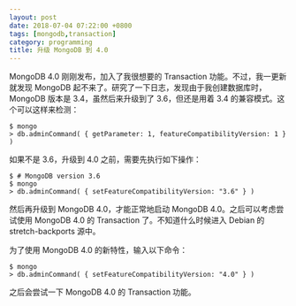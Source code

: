 ```yaml
---
layout: post
date: 2018-07-04 07:22:00 +0800
tags: [mongodb,transaction]
category: programming
title: 升级 MongoDB 到 4.0
---
```


MongoDB 4.0 刚刚发布，加入了我很想要的 Transaction 功能。不过，我一更新就发现 MongoDB 起不来了。研究了一下日志，发现由于我创建数据库时，MongoDB 版本是 3.4，虽然后来升级到了 3.6，但还是用着 3.4 的兼容模式。这个可以这样来检测：

```shell
$ mongo
> db.adminCommand( { getParameter: 1, featureCompatibilityVersion: 1 } )
```

如果不是 3.6，升级到 4.0 之前，需要先执行如下操作：

```shell
$ # MongoDB version 3.6
$ mongo
> db.adminCommand( { setFeatureCompatibilityVersion: "3.6" } )
```

然后再升级到 MongoDB 4.0，才能正常地启动 MongoDB 4.0。之后可以考虑尝试使用 MongoDB 4.0 的 Transaction 了。不知道什么时候进入 Debian 的 stretch-backports 源中。

为了使用 MongoDB 4.0 的新特性，输入以下命令：

```shell
$ mongo
> db.adminCommand( { setFeatureCompatibilityVersion: "4.0" } )
```

之后会尝试一下 MongoDB 4.0 的 Transaction 功能。
